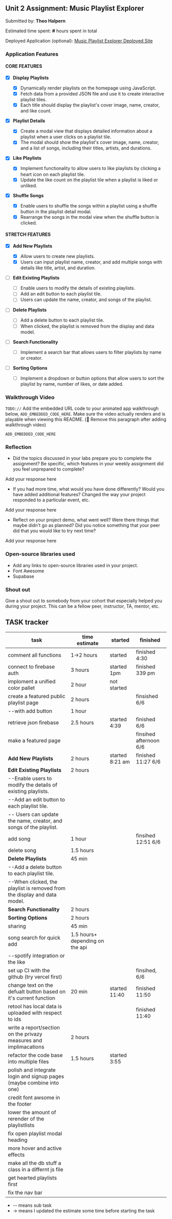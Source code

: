 ## Unit 2 Assignment: Music Playlist Explorer

Submitted by: **Theo Halpern**

Estimated time spent: **#** hours spent in total

Deployed Application (optional): [Music Playlist Explorer Deployed Site](https://site-unit2-project1-music-playlis-git-beb954-dumax315s-projects.vercel.app/)

### Application Features

#### CORE FEATURES

-   [x] **Display Playlists**

    -   [x] Dynamically render playlists on the homepage using JavaScript.
    -   [x] Fetch data from a provided JSON file and use it to create interactive playlist tiles.
    -   [x] Each title should display the playlist's cover image, name, creator, and like count.

-   [x] **Playlist Details**

    -   [x] Create a modal view that displays detailed information about a playlist when a user clicks on a playlist tile.
    -   [x] The modal should show the playlist's cover image, name, creator, and a list of songs, including their titles, artists, and durations.

-   [x] **Like Playlists**

    -   [x] Implement functionality to allow users to like playlists by clicking a heart icon on each playlist tile.
    -   [x] Update the like count on the playlist tile when a playlist is liked or unliked.

-   [x] **Shuffle Songs**
    -   [x] Enable users to shuffle the songs within a playlist using a shuffle button in the playlist detail modal.
    -   [x] Rearrange the songs in the modal view when the shuffle button is clicked.

#### STRETCH FEATURES

-   [x] **Add New Playlists**

    -   [x] Allow users to create new playlists.
    -   [x] Users can input playlist name, creator, and add multiple songs with details like title, artist, and duration.

-   [ ] **Edit Existing Playlists**

    -   [ ] Enable users to modify the details of existing playlists.
    -   [ ] Add an edit button to each playlist tile.
    -   [ ] Users can update the name, creator, and songs of the playlist.

-   [ ] **Delete Playlists**

    -   [ ] Add a delete button to each playlist tile.
    -   [ ] When clicked, the playlist is removed from the display and data model.

-   [ ] **Search Functionality**

    -   [ ] Implement a search bar that allows users to filter playlists by name or creator.

-   [ ] **Sorting Options**
    -   [ ] Implement a dropdown or button options that allow users to sort the playlist by name, number of likes, or date added.

### Walkthrough Video

`TODO://` Add the embedded URL code to your animated app walkthrough below, `ADD_EMBEDDED_CODE_HERE`. Make sure the video actually renders and is playable when viewing this README. (🚫 Remove this paragraph after adding walkthrough video)

`ADD_EMBEDDED_CODE_HERE`

### Reflection

-   Did the topics discussed in your labs prepare you to complete the assignment? Be specific, which features in your weekly assignment did you feel unprepared to complete?

Add your response here

-   If you had more time, what would you have done differently? Would you have added additional features? Changed the way your project responded to a particular event, etc.

Add your response here

-   Reflect on your project demo, what went well? Were there things that maybe didn't go as planned? Did you notice something that your peer did that you would like to try next time?

Add your response here

### Open-source libraries used

-   Add any links to open-source libraries used in your project.
-   Font Awesome
-   Supabase

### Shout out

Give a shout out to somebody from your cohort that especially helped you during your project. This can be a fellow peer, instructor, TA, mentor, etc.

## TASK tracker

| task                                                                     | time estimate                   | started         | finished               |
| ------------------------------------------------------------------------ | ------------------------------- | --------------- | ---------------------- |
| comment all functions                                                    | 1->2 hours                      | started         | finished 4:30          |
| connect to firebase auth                                                 | 3 hours                         | started 1pm     | finished 339 pm        |
| imploment a unified color pallet                                         | 2 hour                          | not started     |                        |
| create a featured public playlist page                                   | 2 hours                         |                 | finsished 6/6          |
| --with add button                                                        | 1 hour                          |                 |                        |
| retrieve json firebase                                                   | 2.5 hours                       | started 4:39    | finished 6/6           |
| make a featured page                                                     |                                 |                 | finsihed afternoon 6/6 |
| **Add New Playlists**                                                    | 2 hours                         | started 8:21 am | finished 11:27 6/6     |
| **Edit Existing Playlists**                                              | 2 hours                         |                 |                        |
| --Enable users to modify the details of existing playlists.              |                                 |                 |                        |
| --Add an edit button to each playlist tile.                              |                                 |                 |                        |
| -- Users can update the name, creator, and songs of the playlist.        |                                 |                 |                        |
| add song                                                                 | 1 hour                          |                 | finsihed 12:51 6/6     |
| delete song                                                              | 1.5 hours                       |                 |                        |
| **Delete Playlists**                                                     | 45 min                          |                 |                        |
| --Add a delete button to each playlist tile.                             |                                 |                 |                        |
| --When clicked, the playlist is removed from the display and data model. |                                 |                 |                        |
| **Search Functionality**                                                 | 2 hours                         |                 |                        |
| **Sorting Options**                                                      | 2 hours                         |                 |                        |
| sharing                                                                  | 45 min                          |                 |                        |
| song search for quick add                                                | 1.5 hours+ depending on the api |                 |                        |
| --spotify integration or the like                                        |                                 |                 |                        |
| set up CI with the github (try vercel first)                             |                                 |                 | finsihed, 6/6          |
| change text on the defualt button based on it's current function         | 20 min                          | started 11:40   | finished 11:50         |
| retool has local data is uploaded with respect to ids                    |                                 |                 | finished 11:40         |
| write a report/section on the privazy measures and implimacations        |2 hours|                 |                        |
| refactor the code base into multiple files                               | 1.5 hours                       | started 3:55    |                        |
| polish and integrate login and signup pages (maybe combine into one)     |                                 |                 |                        |
| credit font awsome in the footer                                         |                                 |                 |                        |
| lower the amount of rerender of the playlistlists                        |                                 |                 |                        |
| fix open playlist modal heading                                          |                                 |                 |                        |
| more hover and active effects                                            |                                 |                 |                        |
| make all the db stuff a class in a differnt js file                      |                                 |                 |                        |
| get hearted playlists first                                              |                                 |                 |                        |
| fix the nav bar                                                          |                                 |                 |

-   \-\- means sub task
-   -> means I updated the estimate some time before starting the task
